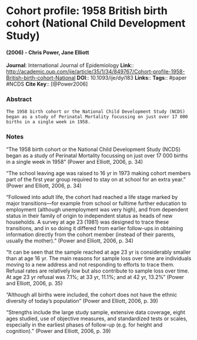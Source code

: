 # Cohort profile: 1958 British birth cohort (National Child Development Study)
#### (2006) - Chris Power, Jane Elliott
**Journal**: International Journal of Epidemiology
**Link**:: http://academic.oup.com/ije/article/35/1/34/849767/Cohort-profile-1958-British-birth-cohort-National
**DOI**:: 10.1093/ije/dyi183
**Links**:: 
**Tags**:: #paper #NCDS 
**Cite Key**:: [@Power2006]

### Abstract

```
The 1958 birth cohort or the National Child Development Study (NCDS) began as a study of Perinatal Mortality focussing on just over 17 000 births in a single week in 1958.
```

### Notes

“The 1958 birth cohort or the National Child Development Study (NCDS) began as a study of Perinatal Mortality focussing on just over 17 000 births in a single week in 1958” (Power and Elliott, 2006, p. 34)

“The school leaving age was raised to 16 yr in 1973 making cohort members part of the first year group required to stay on at school for an extra year.” (Power and Elliott, 2006, p. 34)

“Followed into adult life, the cohort had reached a life stage marked by major transitions—for example from school or fulltime further education to employment (although unemployment was very high), and from dependent status in their family of origin to independent status as heads of new households. A survey at age 23 (1981) was designed to trace these transitions, and in so doing it differed from earlier follow-ups in obtaining information directly from the cohort member (instead of their parents, usually the mother).” (Power and Elliott, 2006, p. 34)

“It can be seen that the sample reached at age 23 yr is considerably smaller than at age 16 yr. The main reasons for sample loss over time are individuals moving to a new address and not responding to efforts to trace them. Refusal rates are relatively low but also contribute to sample loss over time. At age 23 yr refusal was 7.1%; at 33 yr, 11.1%; and at 42 yr, 13.2%” (Power and Elliott, 2006, p. 35)

“Although all births were included, the cohort does not have the ethnic diversity of today’s population” (Power and Elliott, 2006, p. 39)

“Strengths include the large study sample, extensive data coverage, eight ages studied, use of objective measures, and standardized tests or scales, especially in the earliest phases of follow-up (e.g. for height and cognition).” (Power and Elliott, 2006, p. 39)
